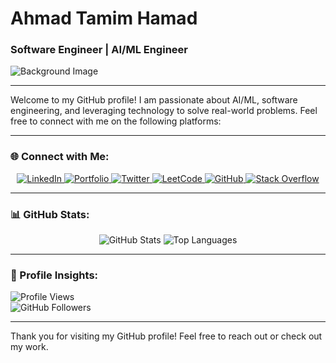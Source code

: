 # Ahmad Tamim Hamad
### Software Engineer | AI/ML Engineer

![Background Image](https://github.com/user-attachments/assets/d0872056-38d2-416f-aab5-86d54319acc6)

---

Welcome to my GitHub profile! I am passionate about AI/ML, software engineering, and leveraging technology to solve real-world problems. Feel free to connect with me on the following platforms:

---

### 🌐 Connect with Me:

<p align="center">
  <a href="https://linkedin.com/in/ahmad-tamim-hamad-21659b207/" target="_blank">
    <img src="https://img.shields.io/badge/LinkedIn-0A66C2?style=for-the-badge&logo=linkedin&logoColor=white" alt="LinkedIn">
  </a>
  <a href="https://tamim1992.github.io/" target="_blank">
    <img src="https://img.shields.io/badge/Portfolio-28a745?style=for-the-badge&logo=google-chrome&logoColor=white" alt="Portfolio">
  </a>
  <a href="https://x.com/AhmadTamimHamad" target="_blank">
    <img src="https://img.shields.io/badge/Twitter-1DA1F2?style=for-the-badge&logo=twitter&logoColor=white" alt="Twitter">
  </a>
  <a href="https://leetcode.com/u/user2974g/" target="_blank">
    <img src="https://img.shields.io/badge/LeetCode-FFA116?style=for-the-badge&logo=leetcode&logoColor=white" alt="LeetCode">
  </a>
  <a href="https://github.com/tamim1992" target="_blank">
    <img src="https://img.shields.io/badge/GitHub-333?style=for-the-badge&logo=github&logoColor=white" alt="GitHub">
  </a>
  <a href="https://stackoverflow.com/users/18402146/ahmad-tamim-hamad" target="_blank">
    <img src="https://img.shields.io/badge/Stack%20Overflow-F48024?style=for-the-badge&logo=stackoverflow&logoColor=white" alt="Stack Overflow">
  </a>
</p>

---

### 📊 GitHub Stats:

<p align="center">
  <img src="https://github-readme-stats.vercel.app/api?username=tamim1992&show_icons=true&theme=default&hide_border=true" alt="GitHub Stats">
  <img src="https://github-readme-stats.vercel.app/api/top-langs/?username=tamim1992&layout=compact&hide_border=true&theme=default" alt="Top Languages">
</p>

---

### 👀 Profile Insights:

![Profile Views](https://komarev.com/ghpvc/?username=tamim1992&label=Profile%20views&color=0e75b6&style=flat)  
![GitHub Followers](https://img.shields.io/github/followers/tamim1992?label=Followers&style=social)

---

Thank you for visiting my GitHub profile! Feel free to reach out or check out my work.
